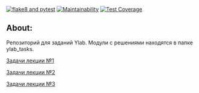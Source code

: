 [![flake8 and pytest](https://github.com/SadLaboka/ylab_tasks/actions/workflows/main.yml/badge.svg)](https://github.com/SadLaboka/ylab_tasks/actions/workflows/main.yml)
[![Maintainability](https://api.codeclimate.com/v1/badges/d4636a7a717fba0d8719/maintainability)](https://codeclimate.com/github/SadLaboka/ylab_tasks/maintainability)
[![Test Coverage](https://api.codeclimate.com/v1/badges/d4636a7a717fba0d8719/test_coverage)](https://codeclimate.com/github/SadLaboka/ylab_tasks/test_coverage)

## About:
Репозиторий для заданий Ylab.
Модули с решениями находятся в папке ylab_tasks.

<a href="https://github.com/SadLaboka/ylab_tasks/blob/main/ylab_tasks/lecture1.py">Задачи лекции №1</a>

<a href="https://github.com/SadLaboka/ylab_tasks/blob/main/ylab_tasks/lecture2">Задачи лекции №2</a>

<a href="https://github.com/SadLaboka/ylab_tasks/blob/main/ylab_tasks/lecture3">Задачи лекции №3</a>
